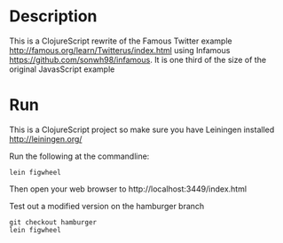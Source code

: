 # Description
This is a ClojureScript rewrite of the Famous Twitter example http://famous.org/learn/Twitterus/index.html
using Infamous https://github.com/sonwh98/infamous.  It is one third of the size of the original JavasScript example

# Run
This is a ClojureScript project so make sure you have Leiningen installed http://leiningen.org/

Run the following at the commandline:
```
lein figwheel
```

Then open your web browser to http://localhost:3449/index.html

Test out a modified version on the hamburger branch

```
git checkout hamburger
lein figwheel
```